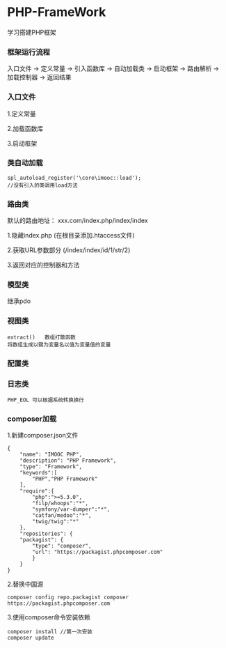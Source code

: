 # PHP-FrameWork
学习搭建PHP框架

### 框架运行流程 ###

入口文件 -> 定义常量 -> 引入函数库 -> 自动加载类 -> 启动框架 -> 路由解析 -> 加载控制器 -> 返回结果

### 入口文件 ###
1.定义常量

2.加载函数库

3.启动框架

### 类自动加载 ###

	spl_autoload_register('\core\imooc::load');
	//没有引入的类调用load方法

### 路由类 ###
默认的路由地址： xxx.com/index.php/index/index

1.隐藏index.php
  (在根目录添加.htaccess文件)

2.获取URL参数部分
  (/index/index/id/1/str/2)

3.返回对应的控制器和方法

### 模型类 ###
继承pdo

### 视图类 ###
	extract()   数组打散函数    
	将数组生成以键为变量名以值为变量值的变量

### 配置类 ###

### 日志类 ###
	PHP_EOL 可以根据系统转换换行

### composer加载 ###
1.新建composer.json文件
	
	{
		"name": "IMOOC PHP",
		"description": "PHP Framework",
		"type": "Framework",
		"keywords":[
			"PHP","PHP Framework"
		], 
		"require":{
			"php":">=5.3.0",
			"filp/whoops":"*",
			"symfony/var-dumper":"*",
			"catfan/medoo":"*",
			"twig/twig":"*"
		},
		"repositories": {
	    "packagist": {
	        "type": "composer",
	        "url": "https://packagist.phpcomposer.com"
	    	}
		}
	}

2.替换中国源

	composer config repo.packagist composer https://packagist.phpcomposer.com

3.使用composer命令安装依赖

	composer install //第一次安装
	composer update
	